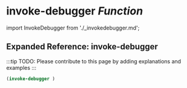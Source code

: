 # **invoke-debugger** *Function*

import InvokeDebugger from './_invokedebugger.md';

<InvokeDebugger />

## Expanded Reference: invoke-debugger

:::tip
TODO: Please contribute to this page by adding explanations and examples
:::

```lisp
(invoke-debugger )
```
